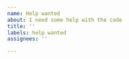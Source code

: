 ```yaml
---
name: Help wanted
about: I need some help with the code
title: ''
labels: help wanted
assignees: ''

---
```


